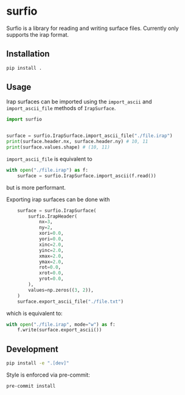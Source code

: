 # surfio

Surfio is a library for reading and writing surface files. Currently only supports the irap format.

## Installation

```bash
pip install .
```

## Usage

Irap surfaces can be imported using the `import_ascii` and `import_ascii_file` methods of `IrapSurface`.

```python
import surfio


surface = surfio.IrapSurface.import_ascii_file("./file.irap")
print(surface.header.nx, surface.header.ny) # 10, 11
print(surface.values.shape) # (10, 11)
```

`import_ascii_file` is equivalent to

```python
with open("./file.irap") as f:
    surface = surfio.IrapSurface.import_ascii(f.read())
```

but is more performant.

Exporting irap surfaces can be done with

```python
    surface = surfio.IrapSurface(
        surfio.IrapHeader(
            nx=3,
            ny=2,
            xori=0.0,
            yori=0.0,
            xinc=2.0,
            yinc=2.0,
            xmax=2.0,
            ymax=2.0,
            rot=0.0,
            xrot=0.0,
            yrot=0.0,
        ),
        values=np.zeros((3, 2)),
    )
    surface.export_ascii_file("./file.txt")
```

which is equivalent to:

```python
with open("./file.irap", mode="w") as f:
    f.write(surface.export_ascii())
```

## Development

```bash
pip install -e ".[dev]"
```

Style is enforced via pre-commit:

```bash
pre-commit install
```
